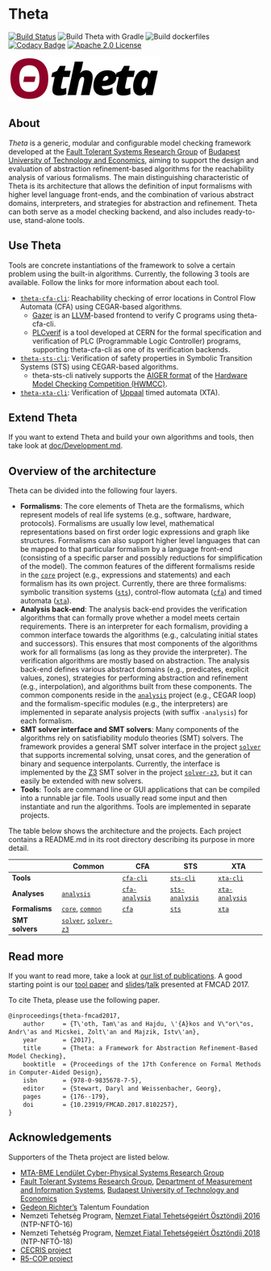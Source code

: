 # Theta

[![Build Status](https://travis-ci.org/FTSRG/theta.svg?branch=master)](https://travis-ci.org/FTSRG/theta)
![Build Theta with Gradle](https://github.com/ftsrg/theta/workflows/Build%20Theta%20with%20Gradle/badge.svg)
![Build dockerfiles](https://github.com/ftsrg/theta/workflows/Build%20dockerfiles/badge.svg)
[![Codacy Badge](https://api.codacy.com/project/badge/Grade/bc5270fd2ba2412bb5f4b81b42d4b9f8)](https://www.codacy.com/app/tothtamas28/theta?utm_source=github.com&amp;utm_medium=referral&amp;utm_content=FTSRG/theta&amp;utm_campaign=Badge_Grade)
[![Apache 2.0 License](https://img.shields.io/badge/license-Apache--2-brightgreen.svg?style=flat)](https://www.apache.org/licenses/LICENSE-2.0)

![Theta logo](doc/theta-logo.png)

## About

_Theta_ is a generic, modular and configurable model checking framework developed at the [Fault Tolerant Systems Research Group](http://inf.mit.bme.hu/en) of [Budapest University of Technology and Economics](http://www.bme.hu/?language=en), aiming to support the design and evaluation of abstraction refinement-based algorithms for the reachability analysis of various formalisms.
The main distinguishing characteristic of Theta is its architecture that allows the definition of input formalisms with higher level language front-ends, and the combination of various abstract domains, interpreters, and strategies for abstraction and refinement.
Theta can both serve as a model checking backend, and also includes ready-to-use, stand-alone tools.

## Use Theta

Tools are concrete instantiations of the framework to solve a certain problem using the built-in algorithms.
Currently, the following 3 tools are available.
Follow the links for more information about each tool.

  * [`theta-cfa-cli`](subprojects/cfa-cli): Reachability checking of error locations in Control Flow Automata (CFA) using CEGAR-based algorithms.
    * [Gazer](https://github.com/FTSRG/gazer) is an [LLVM](https://llvm.org/)-based frontend to verify C programs using theta-cfa-cli.
    * [PLCverif](https://cern.ch/plcverif) is a tool developed at CERN for the formal specification and verification of PLC (Programmable Logic Controller) programs, supporting theta-cfa-cli as one of its verification backends.
  * [`theta-sts-cli`](subprojects/sts-cli): Verification of safety properties in Symbolic Transition Systems (STS) using CEGAR-based algorithms.
    * theta-sts-cli natively supports the [AIGER format](http://fmv.jku.at/aiger/) of the [Hardware Model Checking Competition (HWMCC)](http://fmv.jku.at/hwmcc/).
  * [`theta-xta-cli`](subprojects/xta-cli): Verification of [Uppaal](http://www.uppaal.org/) timed automata (XTA).

## Extend Theta

If you want to extend Theta and build your own algorithms and tools, then take look at [doc/Development.md](doc/Development.md).

## Overview of the architecture

Theta can be divided into the following four layers.

* **Formalisms**: The core elements of Theta are the formalisms, which represent models of real life systems (e.g., software, hardware, protocols).
Formalisms are usually low level, mathematical representations based on first order logic expressions and graph like structures.
Formalisms can also support higher level languages that can be mapped to that particular formalism by a language front-end (consisting of a specific parser and possibly reductions for simplification of the model).
The common features of the different formalisms reside in the [`core`](subprojects/core) project (e.g., expressions and statements) and each formalism has its own project.
Currently, there are three formalisms: symbolic transition systems ([`sts`](subprojects/sts)), control-flow automata ([`cfa`](subprojects/cfa)) and timed automata ([`xta`](subprojects/xta)).
* **Analysis back-end**: The analysis back-end provides the verification algorithms that can formally prove whether a model meets certain requirements.
There is an interpreter for each formalism, providing a common interface towards the algorithms (e.g., calculating initial states and successors).
This ensures that most components of the algorithms work for all formalisms (as long as they provide the interpreter).
The verification algorithms are mostly based on abstraction.
The analysis back-end defines various abstract domains (e.g., predicates, explicit values, zones), strategies for performing abstraction and refinement (e.g., interpolation), and algorithms built from these components.
The common components reside in the [`analysis`](subprojects/analysis) project (e.g., CEGAR loop) and the formalism-specific modules (e.g., the interpreters) are implemented in separate analysis projects (with suffix `-analysis`) for each formalism.
* **SMT solver interface and SMT solvers**: Many components of the algorithms rely on satisfiability modulo theories (SMT) solvers.
The framework provides a general SMT solver interface in the project [`solver`](subprojects/solver) that supports incremental solving, unsat cores, and the generation of binary and sequence interpolants.
Currently, the interface is implemented by the [Z3](https://github.com/Z3Prover/z3) SMT solver in the project [`solver-z3`](subprojects/solver-z3), but it can easily be extended with new solvers.
* **Tools**: Tools are command line or GUI applications that can be compiled into a runnable jar file.
Tools usually read some input and then instantiate and run the algorithms.
Tools are implemented in separate projects.

The table below shows the architecture and the projects.
Each project contains a README.md in its root directory describing its purpose in more detail.

|  | Common | CFA | STS | XTA |
|--|--|--|--|--|
| **Tools** |  | [`cfa-cli`](subprojects/cfa-cli) | [`sts-cli`](subprojects/sts-cli) | [`xta-cli`](subprojects/xta-cli) |
| **Analyses** | [`analysis`](subprojects/analysis) | [`cfa-analysis`](subprojects/cfa-analysis) | [`sts-analysis`](subprojects/sts-analysis) | [`xta-analysis`](subprojects/xta-analysis) |
| **Formalisms** | [`core`](subprojects/core), [`common`](subprojects/common) | [`cfa`](subprojects/cfa) | [`sts`](subprojects/sts) | [`xta`](subprojects/xta) |
| **SMT solvers** | [`solver`](subprojects/solver), [`solver-z3`](subprojects/solver-z3) |

## Read more

If you want to read more, take a look at [our list of publications](https://ftsrg.github.io/theta/publications/).
A good starting point is our [tool paper](https://ftsrg.github.io/theta/publications/fmcad2017.pdf) and [slides](https://www.slideshare.net/AkosHajdu/theta-a-framework-for-abstraction-refinementbased-model-checking)/[talk](https://oc-presentation.ltcc.tuwien.ac.at/engage/theodul/ui/core.html?id=c658c37e-ae70-11e7-a0dd-bb49f3cb440c) presented at FMCAD 2017.

To cite Theta, please use the following paper.

```
@inproceedings{theta-fmcad2017,
    author     = {T\'oth, Tam\'as and Hajdu, \'{A}kos and V\"or\"os, Andr\'as and Micskei, Zolt\'an and Majzik, Istv\'an},
    year       = {2017},
    title      = {Theta: a Framework for Abstraction Refinement-Based Model Checking},
    booktitle  = {Proceedings of the 17th Conference on Formal Methods in Computer-Aided Design},
    isbn       = {978-0-9835678-7-5},
    editor     = {Stewart, Daryl and Weissenbacher, Georg},
    pages      = {176--179},
    doi        = {10.23919/FMCAD.2017.8102257},
}
```

## Acknowledgements
Supporters of the Theta project are listed below.

  * [MTA-BME Lendület Cyber-Physical Systems Research Group](http://lendulet.inf.mit.bme.hu/)
  * [Fault Tolerant Systems Research Group](https://inf.mit.bme.hu/en), [Department of Measurement and Information Systems](https://www.mit.bme.hu/eng/), [Budapest University of Technology and Economics](http://www.bme.hu/?language=en)
  * [Gedeon Richter’s](https://www.richter.hu/en-US/Pages/default.aspx) Talentum Foundation
  * Nemzeti Tehetség Program, [Nemzet Fiatal Tehetségeiért Ösztöndíj 2016](http://www.emet.gov.hu/felhivasok/nemzeti_tehetseg_program212/) (NTP-NFTÖ-16)
  * Nemzeti Tehetség Program, [Nemzet Fiatal Tehetségeiért Ösztöndíj 2018](http://www.emet.gov.hu/felhivasok/felhivas46/) (NTP-NFTÖ-18)
  * [CECRIS project](http://www.cecris-project.eu/)
  * [R5-COP project](http://www.r5-cop.eu/)
